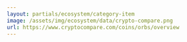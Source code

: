 ```yaml
---
layout: partials/ecosystem/category-item
image: /assets/img/ecosystem/data/crypto-compare.png
url: https://www.cryptocompare.com/coins/orbs/overview
---
```

